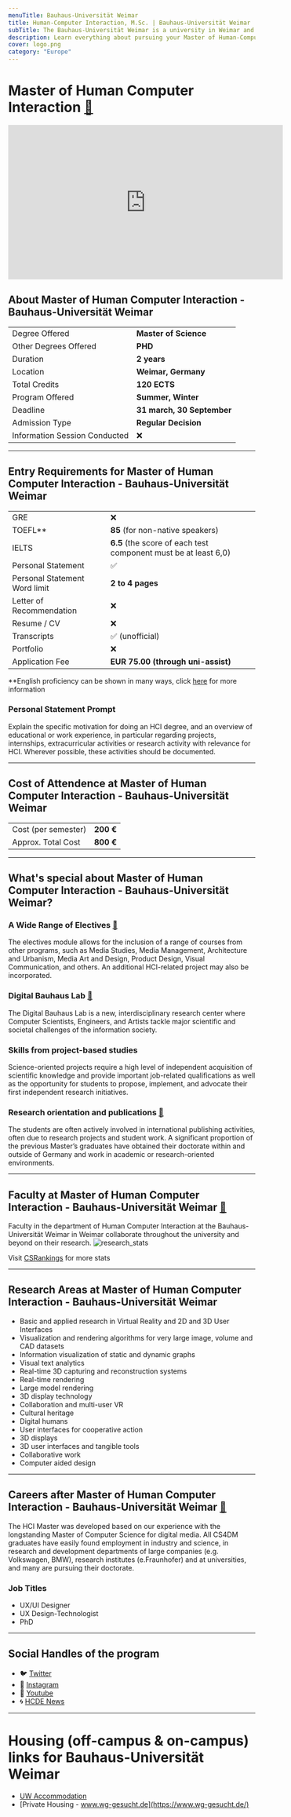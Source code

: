 ```yaml
---
menuTitle: Bauhaus-Universität Weimar
title: Human-Computer Interaction, M.Sc. | Bauhaus-Universität Weimar
subTitle: The Bauhaus-Universität Weimar is a university in Weimar and specializes in the fields of art and technology.
description: Learn everything about pursuing your Master of Human-Computer Interaction from Bauhaus-Universität Weimar, Weimar, Germany
cover: logo.png
category: "Europe"
---
```


# Master of Human Computer Interaction [🔗](https://www.uni-weimar.de/en/media/studies/human-computer-interaction-msc/)
<iframe width="560" height="315" src="https://www.youtube.com/embed/D57GzQ6UuMc" title="YouTube video player" frameborder="0" allow="accelerometer; autoplay; clipboard-write; encrypted-media; gyroscope; picture-in-picture" allowfullscreen></iframe>

## About Master of Human Computer Interaction - Bauhaus-Universität Weimar
|   |   |
|---|---|
| Degree Offered |  **Master of Science** |
| Other Degrees Offered| **PHD**|
| Duration       | **2 years**                      |
| Location       | **Weimar, Germany**          |
| Total Credits  | **120 ECTS**                           | 
| Program Offered| **Summer, Winter**|
|Deadline| **31 march, 30 September**  |
|Admission Type| **Regular Decision** |
|Information Session Conducted| ❌ |

---

## Entry Requirements for Master of Human Computer Interaction - Bauhaus-Universität Weimar

|   |   |
|---|---|
| GRE | ❌ |
| TOEFL**       | **85** (for non-native speakers)|
|IELTS|**6.5** (the score of each test component must be at least 6,0)|
| Personal Statement       | ✅          |
|Personal Statement Word limit| **2 to 4 pages** |
| Letter of Recommendation  | ❌                           | 
|Resume / CV|❌|
|Transcripts|✅ (unofficial) |
|Portfolio|❌ |
|Application Fee| **EUR 75.00 (through uni-assist)** |

**English proficiency can be shown in many ways, click [here](https://www.uni-weimar.de/en/media/studies/human-computer-interaction-msc/application-procedure/) for more information


### Personal Statement Prompt
Explain the specific motivation for doing an HCI degree, and an overview of educational or work experience, in particular regarding projects, internships, extracurricular activities or research activity with relevance for HCI. Wherever possible, these activities should be documented. 

---

## Cost of Attendence at Master of Human Computer Interaction - Bauhaus-Universität Weimar
|   |   |
|---|---|
| Cost (per semester)      | **200 €**          |
|Approx. Total Cost | **800 €**|

---


## What's special about Master of Human Computer Interaction - Bauhaus-Universität Weimar?

### A Wide Range of Electives [🔗](https://www.uni-weimar.de/en/media/studies/human-computer-interaction-msc/curriculum-hci/)
The electives module allows for the inclusion of a range of courses from other programs, such as Media Studies, Media Management, Architecture and Urbanism, Media Art and Design, Product Design, Visual Communication, and others.  An additional HCI-related project may also be incorporated. 

### Digital Bauhaus Lab [🔗](https://www.uni-weimar.de/en/media/institutes/digital-bauhaus-lab/home/)
The Digital Bauhaus Lab is a new, interdisciplinary research center where Computer Scientists, Engineers, and Artists tackle major scientific and societal challenges of the information society.


### Skills from project-based studies
Science-oriented projects require a high level of independent acquisition of scientific knowledge and provide important job-related qualifications as well as the opportunity for students to propose, implement, and advocate their first independent research initiatives.


### Research orientation and publications [🔗](https://www.uni-weimar.de/en/media/chairs/computer-science-department/vr/research/hci/)
The students are often actively involved in international publishing activities, often due to research projects and student work. A significant proportion of the previous Master’s graduates have obtained their doctorate within and outside of Germany and work in academic or research-oriented environments.

---

## Faculty at Master of Human Computer Interaction - Bauhaus-Universität Weimar [🔗](https://www.uni-weimar.de/en/media/chairs/computer-science-department/vr/people/) 
Faculty in the department of Human Computer Interaction at the Bauhaus-Universität Weimar in Weimar collaborate throughout the university and beyond on their research.
![research_stats](research_stats.png)

Visit [CSRankings](http://csrankings.org/#/index?all&us) for more stats 

---
## Research Areas at Master of Human Computer Interaction - Bauhaus-Universität Weimar
* Basic and applied research in Virtual Reality and 2D and 3D User Interfaces
* Visualization and rendering algorithms for very large image, volume and CAD datasets
* Information visualization of static and dynamic graphs
* Visual text analytics
* Real-time 3D capturing and reconstruction systems
* Real-time rendering
* Large model rendering
* 3D display technology
* Collaboration and multi-user VR
* Cultural heritage
* Digital humans
* User interfaces for cooperative action
* 3D displays
* 3D user interfaces and tangible tools
* Collaborative work
* Computer aided design

---

## Careers after Master of Human Computer Interaction - Bauhaus-Universität Weimar [🔗](https://www.uni-weimar.de/en/media/studies/human-computer-interaction-msc/career-prospects/)
The HCI Master was developed based on our experience with the longstanding Master of Computer Science for digital media. All CS4DM graduates have easily found employment in industry and science, in research and development departments of large companies (e.g. Volkswagen, BMW), research institutes (e.Fraunhofer) and at universities, and many are pursuing their doctorate.

### Job Titles
* UX/UI Designer
* UX Design-Technologist
* PhD

---
## Social Handles of the program

* 🐦  [Twitter ](https://twitter.com/bauhaus_uni?lang=en)  
* 💢  [Instagram ](https://www.instagram.com/bauhaus_uni/?hl=en) 
* 🛑  [Youtube](https://www.youtube.com/channel/UCgIceghh_oA6qa_4zO6vr2Q)
* 🌀  [HCDE News](https://www.uni-weimar.de/en/university/news/)

---

# Housing (off-campus & on-campus) links for Bauhaus-Universität Weimar
* [UW Accommodation](https://www.uni-weimar.de/en/university/international/to-weimar/exchange-students/i-want-to-study-at-bauhaus-universitaet/before-arrival/accommodation/)
* [Private Housing - www.wg-gesucht.de](https://www.wg-gesucht.de/)
